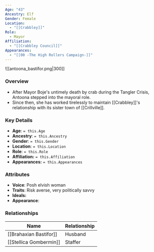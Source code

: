 ```yaml
---
Age: "43"
Ancestry: Elf
Gender: Female
Location:
  - "[[Crabbley]]"
Role:
  - Mayor
Affiliation:
  - "[[Crabbley Council]]"
Appearances:
  - "[[00 -The High Rollers Campaign-]]"
---
```


![[antoona_bastifor.png|300]]

### Overview
- After Mayor Boje's untimely death by crab during the Tangler Crisis, Antoona stepped into the mayoral role. 
- Since then, she has worked tirelessly to maintain [[Crabbley]]'s relationship with its sister town of [[Crillville]].

### Key Details
- **Age**: `= this.Age`
- **Ancestry**: `= this.Ancestry`
- **Gender**: `= this.Gender`
- **Location**: `= this.Location`
- **Role**: `= this.Role`
- **Affiliation:** `= this.Affiliation`
- **Appearances:** `= this.Appearances`

### Attributes
- **Voice**: Posh elvish woman
- **Traits**: Risk averse, very politically savvy
- **Ideals:** 
- **Appearance**:

### Relationships

| Name                   | Relationship |
| ---------------------- | ------------ |
| [[Brahaxian Bastifor]] | Husband      |
| [[Stellica Gombermin]] | Staffer      |

